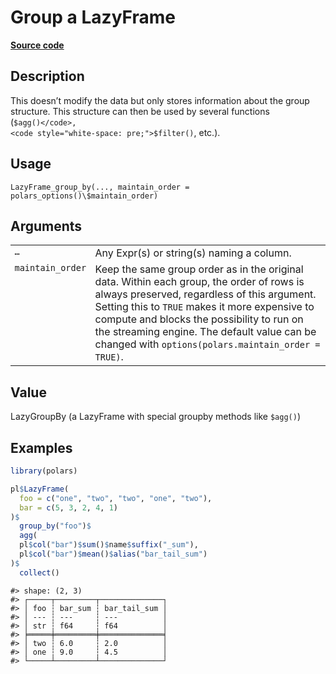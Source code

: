 

# Group a LazyFrame

[**Source code**](https://github.com/pola-rs/r-polars/tree/8387e0a88c6889e6449b053999aada405c241066/R/lazyframe__lazy.R#L1067)

## Description

This doesn’t modify the data but only stores information about the group
structure. This structure can then be used by several functions
(<code style="white-space: pre;">$agg()</code>,
<code style="white-space: pre;">$filter()</code>, etc.).

## Usage

<pre><code class='language-R'>LazyFrame_group_by(..., maintain_order = polars_options()\$maintain_order)
</code></pre>

## Arguments

<table>
<tr>
<td style="white-space: nowrap; font-family: monospace; vertical-align: top">
<code id="LazyFrame_group_by_:_...">…</code>
</td>
<td>
Any Expr(s) or string(s) naming a column.
</td>
</tr>
<tr>
<td style="white-space: nowrap; font-family: monospace; vertical-align: top">
<code id="LazyFrame_group_by_:_maintain_order">maintain_order</code>
</td>
<td>
Keep the same group order as in the original data. Within each group,
the order of rows is always preserved, regardless of this argument.
Setting this to <code>TRUE</code> makes it more expensive to compute and
blocks the possibility to run on the streaming engine. The default value
can be changed with <code>options(polars.maintain_order = TRUE)</code>.
</td>
</tr>
</table>

## Value

LazyGroupBy (a LazyFrame with special groupby methods like
<code style="white-space: pre;">$agg()</code>)

## Examples

``` r
library(polars)

pl$LazyFrame(
  foo = c("one", "two", "two", "one", "two"),
  bar = c(5, 3, 2, 4, 1)
)$
  group_by("foo")$
  agg(
  pl$col("bar")$sum()$name$suffix("_sum"),
  pl$col("bar")$mean()$alias("bar_tail_sum")
)$
  collect()
```

    #> shape: (2, 3)
    #> ┌─────┬─────────┬──────────────┐
    #> │ foo ┆ bar_sum ┆ bar_tail_sum │
    #> │ --- ┆ ---     ┆ ---          │
    #> │ str ┆ f64     ┆ f64          │
    #> ╞═════╪═════════╪══════════════╡
    #> │ two ┆ 6.0     ┆ 2.0          │
    #> │ one ┆ 9.0     ┆ 4.5          │
    #> └─────┴─────────┴──────────────┘
